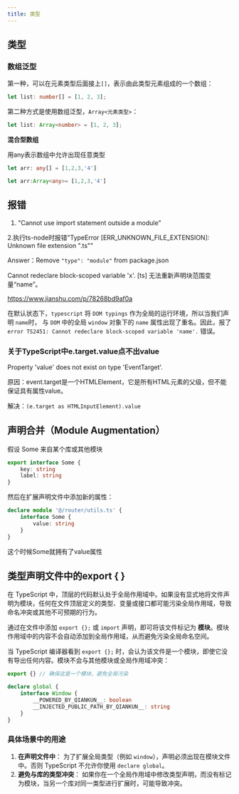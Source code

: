 ```yaml
---
title: 类型
---
```




## 类型

### 数组泛型

第一种，可以在元素类型后面接上`[]`，表示由此类型元素组成的一个数组：

```typescript
let list: number[] = [1, 2, 3];
```

第二种方式是使用数组泛型，`Array<元素类型>`：

```typescript
let list: Array<number> = [1, 2, 3];
```

**混合型数组**

用any表示数组中允许出现任意类型

```ts
let arr: any[] = [1,2,3,'4']
```

```ts
let arr:Array<any>= [1,2,3,'4']
```





## 报错

1. "Cannot use import statement outside a module"

2.执行ts-node时报错"TypeError [ERR_UNKNOWN_FILE_EXTENSION]: Unknown file extension ".ts""

Answer：Remove `"type": "module"` from package.json

Cannot redeclare block-scoped variable 'x'.  [ts] 无法重新声明块范围变量“name”。

https://www.jianshu.com/p/78268bd9af0a

在默认状态下，`typescript` 将 `DOM typings` 作为全局的运行环境，所以当我们声明 `name`时， 与 `DOM` 中的全局 `window` 对象下的 `name` 属性出现了重名。因此，报了 `error TS2451: Cannot redeclare block-scoped variable 'name'.` 错误。



### 关于TypeScript中e.target.value点不出value

Property 'value' does not exist on type 'EventTarget'.

原因：event.target是一个HTMLElement，它是所有HTML元素的父级，但不能保证具有属性value。

解决：`(e.target as HTMLInputElement).value`



## 声明合并（Module Augmentation）

假设 Some 来自某个库或其他模块

```ts
export interface Some {
    key: string
    label: string
}
```

然后在扩展声明文件中添加新的属性：

```ts
declare module '@/router/utils.ts' {
    interface Some {
        value: string
    }
}
```

这个时候Some就拥有了value属性



## 类型声明文件中的export { }

在 TypeScript 中，顶层的代码默认处于全局作用域中。如果没有显式地将文件声明为模块，任何在文件顶层定义的类型、变量或接口都可能污染全局作用域，导致命名冲突或其他不可预期的行为。

通过在文件中添加 `export {};` 或 `import` 声明，即可将该文件标记为 **模块**。模块作用域中的内容不会自动添加到全局作用域，从而避免污染全局命名空间。

当 TypeScript 编译器看到 `export {};` 时，会认为该文件是一个模块，即使它没有导出任何内容。模块不会与其他模块或全局作用域冲突：

```ts
export {} // 确保这是一个模块，避免全局污染

declare global {
    interface Window {
        __POWERED_BY_QIANKUN__: boolean
        __INJECTED_PUBLIC_PATH_BY_QIANKUN__: string
    }
}
```

### 具体场景中的用途

1. **在声明文件中**：
   为了扩展全局类型（例如 `window`），声明必须出现在模块文件中。否则 TypeScript 不允许你使用 `declare global`。
2. **避免与库的类型冲突**：
   如果你在一个全局作用域中修改类型声明，而没有标记为模块，当另一个库对同一类型进行扩展时，可能导致冲突。

